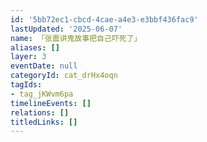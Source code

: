 ```yaml
---
id: '5bb72ec1-cbcd-4cae-a4e3-e3bbf436fac9'
lastUpdated: '2025-06-07'
name: 「张震讲鬼故事把自己吓死了」
aliases: []
layer: 3
eventDate: null
categoryId: cat_drHx4oqn
tagIds:
- tag_jKWvm6pa
timelineEvents: []
relations: []
titledLinks: []
---
```


